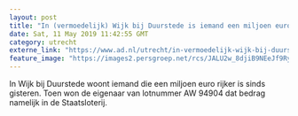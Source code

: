 ```yaml
---
layout: post
title: "In (vermoedelijk) Wijk bij Duurstede is iemand een miljoen euro rijker"
date: Sat, 11 May 2019 11:42:55 GMT
category: utrecht
externe_link: "https://www.ad.nl/utrecht/in-vermoedelijk-wijk-bij-duurstede-is-iemand-een-miljoen-euro-rijker~a00df607/"
feature_image: "https://images2.persgroep.net/rcs/JALU2w_8djiB9NEeJf9RyGl59hc/diocontent/140498419/_fitwidth/400/?appId=21791a8992982cd8da851550a453bd7f&quality=0.7"
---
```


In Wijk bij Duurstede woont iemand die een miljoen euro rijker is sinds gisteren. Toen won de eigenaar van lotnummer AW 94904 dat bedrag namelijk in de Staatsloterij.
